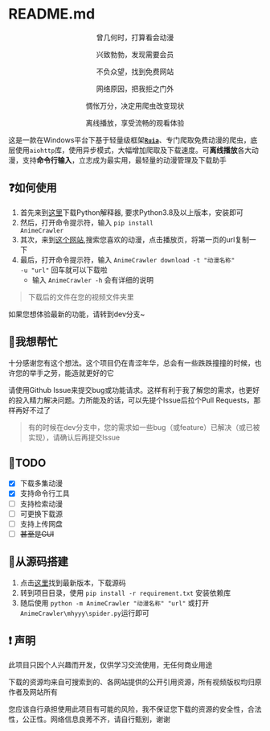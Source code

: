 # README.md
<p align="center">曾几何时，打算看会动漫</p>

<p align="center">兴致勃勃，发现需要会员</p>

<p align="center">不负众望，找到免费网站</p>

<p align="center">网络原因，把我拒之门外</p>

<p align="center">惆怅万分，决定用爬虫改变现状</p>

<p align="center">离线播放，享受流畅的观看体验</p>


这是一款在Windows平台下基于轻量级框架<code>[**Ruia**](https://github.com/howie6879/ruia)</code>、专门爬取免费动漫的爬虫，底层使用<code>aiohttp</code>库，使用异步模式，大幅增加爬取及下载速度。可**离线播放**各大动漫，支持**命令行输入**，立志成为最实用，最轻量的动漫管理及下载助手

## ❓如何使用
1. 首先来到[这里](https://www.python.org/downloads)下载Python解释器, 要求Python3.8及以上版本，安装即可
2. 然后，打开命令提示符，输入 <code>pip install AnimeCrawler</code>
3. 其次，来到[这个网站](https://www.mhyyy.com/),搜索您喜欢的动漫，点击播放页，将第一页的url复制一下
4. 最后，打开命令提示符，输入 <code>AnimeCrawler download -t "动漫名称" -u "url"</code> 回车就可以下载啦
    - 输入 <code>AnimeCrawler -h</code> 会有详细的说明
> 下载后的文件在您的视频文件夹里

如果您想体验最新的功能，请转到dev分支~

## 🚀我想帮忙
十分感谢您有这个想法。这个项目仍在青涩年华，总会有一些跌跌撞撞的时候，也许您的举手之劳，能造就更好的它

请使用Github Issue来提交bug或功能请求。这样有利于我了解您的需求，也更好的投入精力解决问题。力所能及的话，可以先提个Issue后拉个Pull Requests，那样再好不过了

> 有的时候在dev分支中，您的需求如一些bug（或feature）已解决（或已被实现），请确认后再提交Issue

## 📝TODO

- [x] 下载多集动漫
- [x] 支持命令行工具
- [ ] 支持检索动漫
- [ ] 可更换下载源
- [ ] 支持上传网盘
- [ ] <span style="text-decoration: line-through">甚至是GUI</span>

## 🧱从源码搭建
1. 点击[这里](https://github.com/Senvlin/AnimeCrawler/releases)找到最新版本，下载源码
2. 转到项目目录，使用 <code>pip install -r requirement.txt</code> 安装依赖库
3. 随后使用 <code>python -m AnimeCrawler "动漫名称" "url"</code> 或打开 <code>AnimeCrawler\mhyyy\spider.py</code>运行即可

## ❗ 声明
此项目只因个人兴趣而开发，仅供学习交流使用，无任何商业用途

下载的资源均来自可搜索到的、各网站提供的公开引用资源，所有视频版权均归原作者及网站所有

您应该自行承担使用此项目有可能的风险，我不保证您下载的资源的安全性，合法性，公正性。网络信息良莠不齐，请自行甄别，谢谢